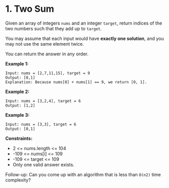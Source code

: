 # 1. Two Sum

Given an array of integers `nums` and an integer `target`, return indices of the two numbers such that they add up to
`target`.

You may assume that each input would have **exactly one solution**, and you may not use the same element twice.

You can return the answer in any order.

**Example 1:**

    Input: nums = [2,7,11,15], target = 9
    Output: [0,1]
    Explanation: Because nums[0] + nums[1] == 9, we return [0, 1].

**Example 2:**

    Input: nums = [3,2,4], target = 6
    Output: [1,2]

**Example 3:**

    Input: nums = [3,3], target = 6
    Output: [0,1]

**Constraints:**

* 2 <= nums.length <= 104 
* -109 <= nums[i] <= 109 
* -109 <= target <= 109 
* Only one valid answer exists.

Follow-up: Can you come up with an algorithm that is less than `O(n2)` time complexity?